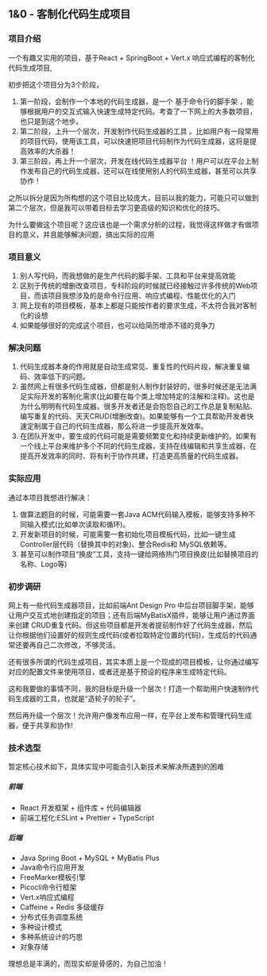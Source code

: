 ## 1&0 - 客制化代码生成项目

### 项目介绍

一个有趣又实用的项目，基于React + SpringBoot + Vert.x 响应式编程的客制化代码生成项目,

初步把这个项目分为3个阶段，

1. 第一阶段，会制作一个本地的代码生成器，是一个 基于命令行的脚手架 ，能够根据用户的交互式输入快速生成特定代码。考查了一下网上的大多数项目，也只是到这个地步。
2. 第二阶段，上升一个层次，开发制作代码生成器的工具 。比如用户有一段常用的项目代码，使用该工具，可以快速把项目代码制作为代码生成器，这将是提高效率的大杀器！
3. 第三阶段，再上升一个层次，开发在线代码生成器平台 ！用户可以在平台上制作发布自己的代码生成器，还可以在线使用别人的代码生成器，甚至可以共享协作！

之所以拆分是因为所构想的这个项目比较庞大，目前以我的能力，可能只可以做到第二个层次，但是我可以带着目标去学习更高级的知识和优化的技巧。

为什么要做这个项目呢？这应该也是一个需求分析的过程，我觉得这样做才有做项目的意义，并且能够解决问题，搞出实际的应用

### 项目意义

1. 别人写代码，而我想做的是生产代码的脚手架、工具和平台来提高效能
2. 区别于传统的增删改查项目，专科阶段的时候就已经接触过许多传统的Web项目，而该项目我想涉及的是命令行应用、响应式编程、性能优化的入门
3. 网上现有的项目模板，基本上都是只能按作者的要求生成，不太符合我对客制化的设想
4. 如果能够很好的完成这个项目，也可以给简历增添不错的竞争力

### 解决问题

1. 代码生成器本身的作用就是自动生成常见、重复性的代码片段，解决重复编码、效率低下的问题。
2. 虽然网上有很多代码生成器，但都是别人制作封装好的，很多时候还是无法满足实际开发的客制化需求(比如要在每个类上增加特定的注解和注释)。这也是为什么明明有代码生成器，很多开发者还是会抱怨自己的工作总是复制粘贴、编写重复的代码、天天CRUD(增删改查)。如果能够有一个工具帮助开发者快速定制属于自己的代码生成器，那么将进一步提高开发效率。
3. 在团队开发中，要生成的代码可能是需要频繁变化和持续更新维护的。如果有一个线上平台来维护多个不同的代码生成器，支持在线编辑和共享生成器，在提高开发效率的同时、将有利于协作共建，打造更高质量的代码生成器。

### 实际应用

通过本项目我想进行解决：

1. 做算法题目的时候，可能需要一套Java ACM代码输入模板，能够支持多种不同输入模式(比如单次读取和循环)。
2. 开发新项目的时候，可能需要一套初始化项目模板代码，比如一键生成Controller层代码（替换其中的对象)、整合Redis和 MySQL依赖等。
3. 甚至可以制作项目“换皮”工具，支持一键给网络热门项目换皮(比如替换项目的名称、Logo等)

### 初步调研

网上有一些代码生成器项目，比如前端Ant Design Pro 中后台项目脚手架，能够让用户交互式地创建指定的项目；还有后端MyBatisX插件，能够让用户通过界面来创建 CRUD重复代码。但这些项目都是开发者提前制作好了代码生成器，然后让你根据他们设置好的规则生成代码(或者拉取特定位置的代码)，生成后的代码通常还要再自己二次修改，不够灵活。

还有很多所谓的代码生成项目，其实本质上是一个现成的项目模板，让你通过编写对应的配置文件来使用项目，或者还是基于预设的程序来生成特定代码。

这和我要做的事情不同，我的目标是升级一个层次！打造一个帮助用户快速制作代码生成器的工具，也就是“造轮子的轮子”。

然后再升级一个层次！允许用户像发布应用一样，在平台上发布和管理代码生成器，便于共享和协作!

### 技术选型

暂定核心技术如下，具体实现中可能会引入新技术来解决所遇到的困难

##### 前端

- React 开发框架 + 组件库 + 代码编辑器
- 前端工程化:ESLint + Prettier + TypeScript

##### 后端

- Java Spring Boot + MySQL + MyBatis Plus
- Java命令行应用开发
- FreeMarker模板引擎
- Picocli命令行框架
- Vert.x响应式编程
- Caffeine + Redis 多级缓存
- 分布式任务调度系统
- 多种设计模式
- 多种系统设计的巧思
- 对象存储

理想总是丰满的，而现实却是骨感的，为自己加油！
